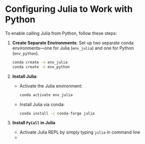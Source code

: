# Configuring Julia to Work with Python

To enable calling Julia from Python, follow these steps:

1. **Create Separate Environments**: Set up two separate conda environments—one for Julia (`env_julia`) and one for Python (`env_python`).
   ```bash
   conda create -n env_julia
   conda create -n env_python
   ```

2. **Install Julia**:
   - Activate the Julia environment:
     ```bash
     conda activate env_julia
     ```
   - Install Julia via conda:
     ```bash
     conda install -c conda-forge julia
     ```

3. **Install `PyCall` in Julia** 
   -  Activate Julia REPL by simply typing `julia` in command line
   -  
